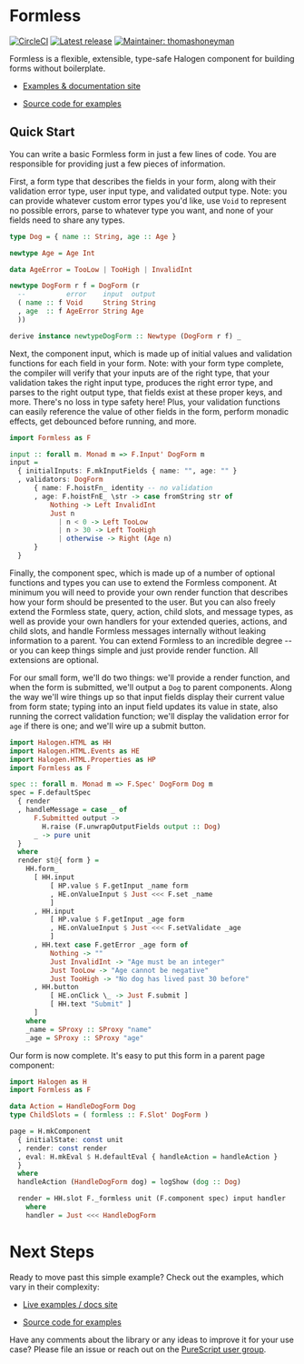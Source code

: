 # Formless

[![CircleCI](https://circleci.com/gh/thomashoneyman/purescript-halogen-formless/tree/master.svg?style=shield)](https://circleci.com/gh/thomashoneyman/purescript-halogen-formless/tree/master)
[![Latest release](http://img.shields.io/github/release/thomashoneyman/purescript-halogen-formless.svg)](https://github.com/thomashoneyman/purescript-halogen-formless/releases)
[![Maintainer: thomashoneyman](https://img.shields.io/badge/maintainer-thomashoneyman-lightgrey.svg)](http://github.com/thomashoneyman)

Formless is a flexible, extensible, type-safe Halogen component for building forms without boilerplate. 

- [Examples & documentation site](https://thomashoneyman.github.io/purescript-halogen-formless/)

- [Source code for examples](https://github.com/thomashoneyman/purescript-halogen-formless/tree/master/example)

## Quick Start

You can write a basic Formless form in just a few lines of code. You are responsible for providing just a few pieces of information.

First, a form type that describes the fields in your form, along with their validation error type, user input type, and validated output type. Note: you can provide whatever custom error types you'd like, use `Void` to represent no possible errors, parse to whatever type you want, and none of your fields need to share any types.

```purescript
type Dog = { name :: String, age :: Age } 

newtype Age = Age Int

data AgeError = TooLow | TooHigh | InvalidInt

newtype DogForm r f = DogForm (r 
  --          error    input  output
  ( name :: f Void     String String
  , age  :: f AgeError String Age
  ))

derive instance newtypeDogForm :: Newtype (DogForm r f) _
```

Next, the component input, which is made up of initial values and validation functions for each field in your form.  Note: with your form type complete, the compiler will verify that your inputs are of the right type, that your validation takes the right input type, produces the right error type, and parses to the right output type, that fields exist at these proper keys, and more. There's no loss in type safety here! Plus, your validation functions can easily reference the value of other fields in the form, perform monadic effects, get debounced before running, and more. 

```purescript
import Formless as F

input :: forall m. Monad m => F.Input' DogForm m
input = 
  { initialInputs: F.mkInputFields { name: "", age: "" }
  , validators: DogForm
      { name: F.hoistFn_ identity -- no validation
      , age: F.hoistFnE_ \str -> case fromString str of 
          Nothing -> Left InvalidInt
          Just n
            | n < 0 -> Left TooLow
            | n > 30 -> Left TooHigh
            | otherwise -> Right (Age n)
      }
  }
```

Finally, the component spec, which is made up of a number of optional functions and types you can use to extend the Formless component. At minimum you will need to provide your own render function that describes how your form should be presented to the user. But you can also freely extend the Formless state, query, action, child slots, and message types, as well as provide your own handlers for your extended queries, actions, and child slots, and handle Formless messages internally without leaking information to a parent. You can extend Formless to an incredible degree -- or you can keep things simple and just provide render function. All extensions are optional.

For our small form, we'll do two things: we'll provide a render function, and when the form is submitted, we'll output a `Dog` to parent components. Along the way we'll wire things up so that input fields display their current value from form state; typing into an input field updates its value in state, also running the correct validation function; we'll display the validation error for `age` if there is one; and we'll wire up a submit button.

```purescript
import Halogen.HTML as HH
import Halogen.HTML.Events as HE
import Halogen.HTML.Properties as HP
import Formless as F

spec :: forall m. Monad m => F.Spec' DogForm Dog m
spec = F.defaultSpec 
  { render
  , handleMessage = case _ of
      F.Submitted output ->
        H.raise (F.unwrapOutputFields output :: Dog)
      _ -> pure unit
  }
  where
  render st@{ form } = 
    HH.form_ 
      [ HH.input
          [ HP.value $ F.getInput _name form
          , HE.onValueInput $ Just <<< F.set _name
          ]
      , HH.input
          [ HP.value $ F.getInput _age form
          , HE.onValueInput $ Just <<< F.setValidate _age
          ]
      , HH.text case F.getError _age form of
          Nothing -> ""
          Just InvalidInt -> "Age must be an integer"
          Just TooLow -> "Age cannot be negative"
          Just TooHigh -> "No dog has lived past 30 before"
      , HH.button
          [ HE.onClick \_ -> Just F.submit ]
          [ HH.text "Submit" ]
      ]
    where
    _name = SProxy :: SProxy "name"
    _age = SProxy :: SProxy "age"
```

Our form is now complete. It's easy to put this form in a parent page component:

```purescript
import Halogen as H
import Formless as F

data Action = HandleDogForm Dog
type ChildSlots = ( formless :: F.Slot' DogForm )

page = H.mkComponent
  { initialState: const unit
  , render: const render
  , eval: H.mkEval $ H.defaultEval { handleAction = handleAction }
  }
  where
  handleAction (HandleDogForm dog) = logShow (dog :: Dog)

  render = HH.slot F._formless unit (F.component spec) input handler
    where
    handler = Just <<< HandleDogForm
```

# Next Steps

Ready to move past this simple example? Check out the examples, which vary in their complexity:

- [Live examples / docs site](https://thomashoneyman.github.io/purescript-halogen-formless/)

- [Source code for examples](https://github.com/thomashoneyman/purescript-halogen-formless/tree/master/example)

Have any comments about the library or any ideas to improve it for your use case? Please file an issue or reach out on the [PureScript user group](https://discourse.purescript.org).

